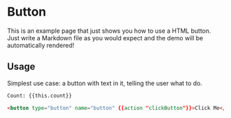 # Button

This is an example page that just shows you how to use a HTML button. Just write a Markdown file as you would expect and the demo will be automatically rendered!

## Usage

Simplest use case: a button with text in it, telling the user what to do.

```html
Count: {{this.count}}

<button type="button" name="button" {{action "clickButton"}}>Click Me</button>
```
